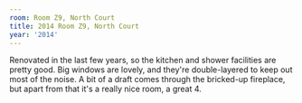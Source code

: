 ```yaml
---
room: Room Z9, North Court
title: 2014 Room Z9, North Court
year: '2014'
---
```


Renovated in the last few years, so the kitchen and shower facilities are pretty good. Big windows are lovely, and they're double-layered to keep out most of the noise. A bit of a draft comes through the bricked-up fireplace, but apart from that it's a really nice room, a great 4.